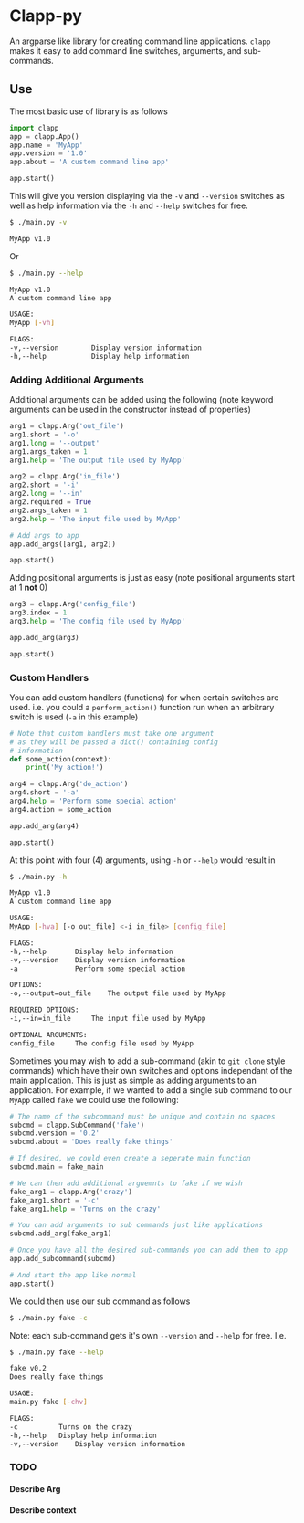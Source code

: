 # Clapp-py

An argparse like library for creating command line applications. `clapp` makes it easy to add command line switches, arguments, and sub-commands.

## Use

The most basic use of library is as follows
```python
import clapp
app = clapp.App()
app.name = 'MyApp'
app.version = '1.0'
app.about = 'A custom command line app'

app.start()
```
This will give you version displaying via the `-v` and `--version` switches as well as help information via the `-h` and `--help` switches for free.

```bash
$ ./main.py -v

MyApp v1.0
```
Or
```bash
$ ./main.py --help

MyApp v1.0
A custom command line app

USAGE:
MyApp [-vh]

FLAGS:
-v,--version		Display version information
-h,--help		    Display help information
```

### Adding Additional Arguments
Additional arguments can be added using the following (note keyword arguments can be used in the constructor instead of properties)
```python
arg1 = clapp.Arg('out_file')
arg1.short = '-o'
arg1.long = '--output'
arg1.args_taken = 1
arg1.help = 'The output file used by MyApp'

arg2 = clapp.Arg('in_file')
arg2.short = '-i'
arg2.long = '--in'
arg2.required = True
arg2.args_taken = 1
arg2.help = 'The input file used by MyApp'

# Add args to app
app.add_args([arg1, arg2])

app.start()
```
Adding positional arguments is just as easy (note positional arguments start at 1 **not** 0)
```python
arg3 = clapp.Arg('config_file')
arg3.index = 1
arg3.help = 'The config file used by MyApp'

app.add_arg(arg3)

app.start()
```
### Custom Handlers
You can add custom handlers (functions) for when certain switches are used. i.e. you could a `perform_action()` function run when an arbitrary switch is used (`-a` in this example)
```python
# Note that custom handlers must take one argument
# as they will be passed a dict() containing config
# information
def some_action(context):
    print('My action!')

arg4 = clapp.Arg('do_action')
arg4.short = '-a'
arg4.help = 'Perform some special action'
arg4.action = some_action

app.add_arg(arg4)

app.start()
```
At this point with four (4) arguments, using `-h` or `--help` would result in
```bash
$ ./main.py -h

MyApp v1.0
A custom command line app

USAGE:
MyApp [-hva] [-o out_file] <-i in_file> [config_file]

FLAGS:
-h,--help		Display help information
-v,--version	Display version information
-a				Perform some special action

OPTIONS:
-o,--output=out_file	The output file used by MyApp

REQUIRED OPTIONS:
-i,--in=in_file		The input file used by MyApp

OPTIONAL ARGUMENTS:
config_file		The config file used by MyApp
```

Sometimes you may wish to add a sub-command (akin to `git clone` style commands) which have their own switches and options independant of the main application. This is just as simple as adding arguments to an application. For example, if we wanted to add a single sub command to our `MyApp` called `fake` we could use the following:
```python
# The name of the subcommand must be unique and contain no spaces
subcmd = clapp.SubCommand('fake')
subcmd.version = '0.2'
subcmd.about = 'Does really fake things'

# If desired, we could even create a seperate main function
subcmd.main = fake_main

# We can then add additional arguemnts to fake if we wish
fake_arg1 = clapp.Arg('crazy')
fake_arg1.short = '-c'
fake_arg1.help = 'Turns on the crazy'

# You can add arguments to sub commands just like applications
subcmd.add_arg(fake_arg1)

# Once you have all the desired sub-commands you can add them to app
app.add_subcommand(subcmd)

# And start the app like normal
app.start()
```

We could then use our sub command as follows
```bash
$ ./main.py fake -c
```

Note: each sub-command gets it's own `--version` and `--help` for free. I.e.
```bash
$ ./main.py fake --help

fake v0.2
Does really fake things

USAGE:
main.py fake [-chv]

FLAGS:
-c		    Turns on the crazy
-h,--help	Display help information
-v,--version	Display version information
```


### TODO
#### Describe Arg
#### Describe context
